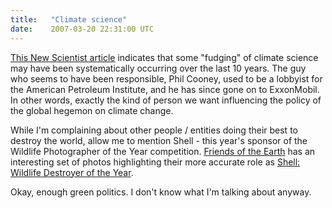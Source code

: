 ```yaml
---
title:   "Climate science"
date:    2007-03-20 22:31:00 UTC
---
```


<a href="http://environment.newscientist.com/article.ns?id=dn11417&amp;feedId=online-news_rss20">This New Scientist article</a> indicates that some "fudging" of climate science may have been systematically occurring over the last 10 years. The guy who seems to have been responsible, Phil Cooney, used to be a lobbyist for the American Petroleum Institute, and he has since gone on to ExxonMobil. In other words, exactly the kind of person we want influencing the policy of the global hegemon on climate change.

While I'm complaining about other people / entities doing their best to destroy the world, allow me to mention Shell - this year's sponsor of the Wildlife Photographer of the Year competition. <a href="http://www.foe.co.uk/index.html">Friends of the Earth</a> has an interesting set of photos highlighting their more accurate role as <a href="http://www.foe.co.uk/campaigns/corporates/news/shell_wildlife_gallery.html">Shell: Wildlife Destroyer of the Year</a>.

Okay, enough green politics. I don't know what I'm talking about anyway.